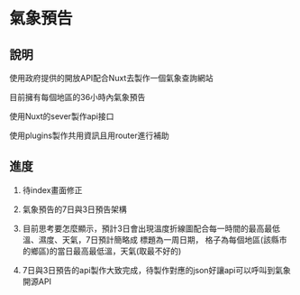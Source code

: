 # 氣象預告

## 說明

使用政府提供的開放API配合Nuxt去製作一個氣象查詢網站

目前擁有每個地區的36小時內氣象預告

使用Nuxt的sever製作api接口

使用plugins製作共用資訊且用router進行補助


## 進度

1. 待index畫面修正

2. 氣象預告的7日與3日預告架構

3. 目前思考要怎麼顯示，預計3日會出現溫度折線圖配合每一時間的最高最低溫、濕度、天氣，7日預計簡略成 標題為一周日期， 格子為每個地區(該縣市的鄉區)的當日最高最低溫，天氣(取最不好的)

4. 7日與3日預告的api製作大致完成，待製作對應的json好讓api可以呼叫到氣象開源API
